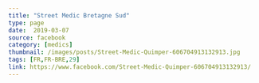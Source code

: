 ```yaml
---
title: "Street Medic Bretagne Sud"
type: page
date:  2019-03-07
source: facebook
category: [medics]
thumbnail: /images/posts/Street-Medic-Quimper-606704913132913.jpg
tags: [FR,FR-BRE,29]
link: https://www.facebook.com/Street-Medic-Quimper-606704913132913/
---
```

